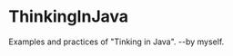 # ThinkingInJava
Examples and practices of "Tinking in Java".
                                           --by myself.
